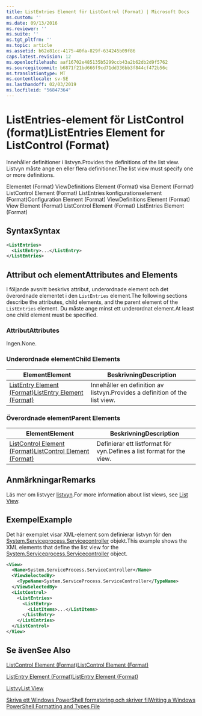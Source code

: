 ```yaml
---
title: ListEntries Element för ListControl (Format) | Microsoft Docs
ms.custom: ''
ms.date: 09/13/2016
ms.reviewer: ''
ms.suite: ''
ms.tgt_pltfrm: ''
ms.topic: article
ms.assetid: b62e81cc-4175-40fa-829f-634245b09f86
caps.latest.revision: 12
ms.openlocfilehash: aaf16702e485135b5299ccb43a2b62db2d9f5762
ms.sourcegitcommit: b6871f21bd666f9cd71dd336bb3f844cf472b56c
ms.translationtype: MT
ms.contentlocale: sv-SE
ms.lasthandoff: 02/03/2019
ms.locfileid: "56847364"
---
```

# <a name="listentries-element-for-listcontrol-format"></a><span data-ttu-id="8f84b-102">ListEntries-element för ListControl (format)</span><span class="sxs-lookup"><span data-stu-id="8f84b-102">ListEntries Element for ListControl (Format)</span></span>

<span data-ttu-id="8f84b-103">Innehåller definitioner i listvyn.</span><span class="sxs-lookup"><span data-stu-id="8f84b-103">Provides the definitions of the list view.</span></span> <span data-ttu-id="8f84b-104">Listvyn måste ange en eller flera definitioner.</span><span class="sxs-lookup"><span data-stu-id="8f84b-104">The list view must specify one or more definitions.</span></span>

<span data-ttu-id="8f84b-105">Elementet (Format) ViewDefinitions Element (Format) visa Element (Format) ListControl Element (Format) ListEntries konfigurationselement (Format)</span><span class="sxs-lookup"><span data-stu-id="8f84b-105">Configuration Element (Format) ViewDefinitions Element (Format) View Element (Format) ListControl Element (Format) ListEntries Element (Format)</span></span>

## <a name="syntax"></a><span data-ttu-id="8f84b-106">Syntax</span><span class="sxs-lookup"><span data-stu-id="8f84b-106">Syntax</span></span>

```xml
<ListEntries>
  <ListEntry>...</ListEntry>
</ListEntries>
```

## <a name="attributes-and-elements"></a><span data-ttu-id="8f84b-107">Attribut och element</span><span class="sxs-lookup"><span data-stu-id="8f84b-107">Attributes and Elements</span></span>

<span data-ttu-id="8f84b-108">I följande avsnitt beskrivs attribut, underordnade element och det överordnade elementet i den `ListEntries` element.</span><span class="sxs-lookup"><span data-stu-id="8f84b-108">The following sections describe the attributes, child elements, and the parent element of the `ListEntries` element.</span></span> <span data-ttu-id="8f84b-109">Du måste ange minst ett underordnat element.</span><span class="sxs-lookup"><span data-stu-id="8f84b-109">At least one child element must be specified.</span></span>

### <a name="attributes"></a><span data-ttu-id="8f84b-110">Attribut</span><span class="sxs-lookup"><span data-stu-id="8f84b-110">Attributes</span></span>

<span data-ttu-id="8f84b-111">Ingen.</span><span class="sxs-lookup"><span data-stu-id="8f84b-111">None.</span></span>

### <a name="child-elements"></a><span data-ttu-id="8f84b-112">Underordnade element</span><span class="sxs-lookup"><span data-stu-id="8f84b-112">Child Elements</span></span>

|<span data-ttu-id="8f84b-113">Element</span><span class="sxs-lookup"><span data-stu-id="8f84b-113">Element</span></span>|<span data-ttu-id="8f84b-114">Beskrivning</span><span class="sxs-lookup"><span data-stu-id="8f84b-114">Description</span></span>|
|-------------|-----------------|
|[<span data-ttu-id="8f84b-115">ListEntry Element (Format)</span><span class="sxs-lookup"><span data-stu-id="8f84b-115">ListEntry Element (Format)</span></span>](./listentry-element-for-listcontrol-format.md)|<span data-ttu-id="8f84b-116">Innehåller en definition av listvyn.</span><span class="sxs-lookup"><span data-stu-id="8f84b-116">Provides a definition of the list view.</span></span>|

### <a name="parent-elements"></a><span data-ttu-id="8f84b-117">Överordnade element</span><span class="sxs-lookup"><span data-stu-id="8f84b-117">Parent Elements</span></span>

|<span data-ttu-id="8f84b-118">Element</span><span class="sxs-lookup"><span data-stu-id="8f84b-118">Element</span></span>|<span data-ttu-id="8f84b-119">Beskrivning</span><span class="sxs-lookup"><span data-stu-id="8f84b-119">Description</span></span>|
|-------------|-----------------|
|[<span data-ttu-id="8f84b-120">ListControl Element (Format)</span><span class="sxs-lookup"><span data-stu-id="8f84b-120">ListControl Element (Format)</span></span>](./listcontrol-element-format.md)|<span data-ttu-id="8f84b-121">Definierar ett listformat för vyn.</span><span class="sxs-lookup"><span data-stu-id="8f84b-121">Defines a list format for the view.</span></span>|

## <a name="remarks"></a><span data-ttu-id="8f84b-122">Anmärkningar</span><span class="sxs-lookup"><span data-stu-id="8f84b-122">Remarks</span></span>

<span data-ttu-id="8f84b-123">Läs mer om listvyer [listvyn](./creating-a-list-view.md).</span><span class="sxs-lookup"><span data-stu-id="8f84b-123">For more information about list views, see [List View](./creating-a-list-view.md).</span></span>

## <a name="example"></a><span data-ttu-id="8f84b-124">Exempel</span><span class="sxs-lookup"><span data-stu-id="8f84b-124">Example</span></span>

<span data-ttu-id="8f84b-125">Det här exemplet visar XML-element som definierar listvyn för den [System.Serviceprocess.Servicecontroller](/dotnet/api/System.ServiceProcess.ServiceController) objekt.</span><span class="sxs-lookup"><span data-stu-id="8f84b-125">This example shows the XML elements that define the list view for the [System.Serviceprocess.Servicecontroller](/dotnet/api/System.ServiceProcess.ServiceController) object.</span></span>

```xml
<View>
  <Name>System.ServiceProcess.ServiceController</Name>
  <ViewSelectedBy>
    <TypeName>System.ServiceProcess.ServiceController</TypeName>
  </ViewSelectedBy>
  <ListControl>
    <ListEntries>
      <ListEntry>
        <ListItems>...</ListItems>
      </ListEntry>
    </ListEntries>
  </ListControl>
</View>
```

## <a name="see-also"></a><span data-ttu-id="8f84b-126">Se även</span><span class="sxs-lookup"><span data-stu-id="8f84b-126">See Also</span></span>

[<span data-ttu-id="8f84b-127">ListControl Element (Format)</span><span class="sxs-lookup"><span data-stu-id="8f84b-127">ListControl Element (Format)</span></span>](./listcontrol-element-format.md)

[<span data-ttu-id="8f84b-128">ListEntry Element (Format)</span><span class="sxs-lookup"><span data-stu-id="8f84b-128">ListEntry Element (Format)</span></span>](./listentry-element-for-listcontrol-format.md)

[<span data-ttu-id="8f84b-129">Listvy</span><span class="sxs-lookup"><span data-stu-id="8f84b-129">List View</span></span>](./creating-a-list-view.md)

[<span data-ttu-id="8f84b-130">Skriva ett Windows PowerShell formatering och skriver fil</span><span class="sxs-lookup"><span data-stu-id="8f84b-130">Writing a Windows PowerShell Formatting and Types File</span></span>](./writing-a-powershell-formatting-file.md)
